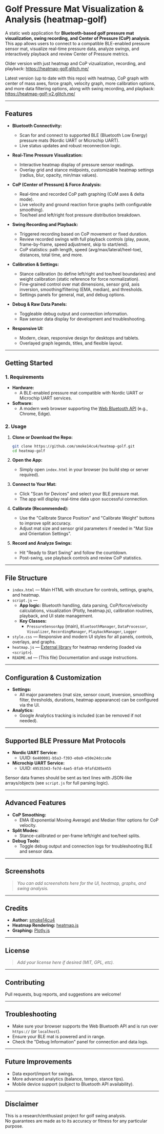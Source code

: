 # Golf Pressure Mat Visualization & Analysis (heatmap-golf)

A static web application for **Bluetooth-based golf pressure mat visualization, swing recording, and Center of Pressure (CoP) analysis**. This app allows users to connect to a compatible BLE-enabled pressure sensor mat, visualize real-time pressure data, analyze swings, and interactively playback and review Center of Pressure metrics.

Older version with just heatmap and CoP vizualization, recording, and playback:
https://heatmap-golf.glitch.me/  

Latest version (up to date with this repo) with heatmap, CoP graph with center of mass axes, force graph, velocity graph, more calibration options, and more data filtering options, along with swing recording, and playback:
https://heatmap-golf-v2.glitch.me/

---

## Features

- **Bluetooth Connectivity:**  
  - Scan for and connect to supported BLE (Bluetooth Low Energy) pressure mats (Nordic UART or Microchip UART).
  - Live status updates and robust reconnection logic.

- **Real-Time Pressure Visualization:**  
  - Interactive heatmap display of pressure sensor readings.
  - Overlay grid and stance midpoints, customizable heatmap settings (radius, blur, opacity, min/max values).

- **CoP (Center of Pressure) & Force Analysis:**  
  - Real-time and recorded CoP path graphing (CoM axes & delta mode).
  - Live velocity and ground reaction force graphs (with configurable smoothing).
  - Toe/heel and left/right foot pressure distribution breakdown.

- **Swing Recording and Playback:**  
  - Triggered recording based on CoP movement or fixed duration.
  - Review recorded swings with full playback controls (play, pause, frame-by-frame, speed adjustment, skip to start/end).
  - CoP statistics: path length, speed (avg/max/lateral/heel-toe), distances, total time, and more.

- **Calibration & Settings:**  
  - Stance calibration (to define left/right and toe/heel boundaries) and weight calibration (static reference for force normalization).
  - Fine-grained control over mat dimensions, sensor grid, axis inversion, smoothing/filtering (EMA, median), and thresholds.
  - Settings panels for general, mat, and debug options.

- **Debug & Raw Data Panels:**  
  - Toggleable debug output and connection information.
  - Raw sensor data display for development and troubleshooting.

- **Responsive UI:**  
  - Modern, clean, responsive design for desktops and tablets.
  - Overlayed graph legends, titles, and flexible layout.

---

## Getting Started

### 1. Requirements

- **Hardware:**  
  - A BLE-enabled pressure mat compatible with Nordic UART or Microchip UART services.
- **Software:**  
  - A modern web browser supporting the [Web Bluetooth API](https://developer.mozilla.org/en-US/docs/Web/API/Web_Bluetooth_API) (e.g., Chrome, Edge).

### 2. Usage

1. **Clone or Download the Repo:**
    ```bash
    git clone https://github.com/smoke14cu4/heatmap-golf.git
    cd heatmap-golf
    ```

2. **Open the App:**  
   - Simply open `index.html` in your browser (no build step or server required).

3. **Connect to Your Mat:**
   - Click "Scan for Devices" and select your BLE pressure mat.
   - The app will display real-time data upon successful connection.

4. **Calibrate (Recommended):**
   - Use the "Calibrate Stance Position" and "Calibrate Weight" buttons to improve split accuracy.
   - Adjust mat size and sensor grid parameters if needed in "Mat Size and Orientation Settings".

5. **Record and Analyze Swings:**
   - Hit "Ready to Start Swing" and follow the countdown.
   - Post-swing, use playback controls and review CoP statistics.

---

## File Structure

- `index.html` — Main HTML with structure for controls, settings, graphs, and heatmap.
- `script.js` —  
    - **App logic:** Bluetooth handling, data parsing, CoP/force/velocity calculations, visualization (Plotly, heatmap.js), calibration routines, playback, and UI state management.
    - **Key Classes:**  
      - `PressureSensorApp` (main), `BluetoothManager`, `DataProcessor`, `Visualizer`, `RecordingManager`, `PlaybackManager`, `Logger`
- `style.css` — Responsive and modern UI styles for all panels, controls, overlays, and graphs.
- `heatmap.js` — [External library](https://www.patrick-wied.at/static/heatmapjs/) for heatmap rendering (loaded via `<script>`).
- `README.md` — (This file) Documentation and usage instructions.

---

## Configuration & Customization

- **Settings:**  
  - All major parameters (mat size, sensor count, inversion, smoothing filter, thresholds, durations, heatmap appearance) can be configured via the UI.
- **Analytics:**  
  - Google Analytics tracking is included (can be removed if not needed).

---

## Supported BLE Pressure Mat Protocols

- **Nordic UART Service:**  
  - UUID: `6e400001-b5a3-f393-e0a9-e50e24dcca9e`
- **Microchip UART Service:**  
  - UUID: `49535343-fe7d-4ae5-8fa9-9fafd205e455`

Sensor data frames should be sent as text lines with JSON-like arrays/objects (see `script.js` for full parsing logic).

---

## Advanced Features

- **CoP Smoothing:**  
  - EMA (Exponential Moving Average) and Median filter options for CoP velocity.
- **Split Modes:**  
  - Stance-calibrated or per-frame left/right and toe/heel splits.
- **Debug Tools:**  
  - Toggle debug output and connection logs for troubleshooting BLE and sensor data.

---

## Screenshots

> _You can add screenshots here for the UI, heatmap, graphs, and swing analysis._

---

## Credits

- **Author:** [smoke14cu4](https://github.com/smoke14cu4)
- **Heatmap Rendering:** [heatmap.js](https://www.patrick-wied.at/static/heatmapjs/)
- **Graphing:** [Plotly.js](https://plotly.com/javascript/)

---

## License

> _Add your license here if desired (MIT, GPL, etc)._

---

## Contributing

Pull requests, bug reports, and suggestions are welcome!

---

## Troubleshooting

- Make sure your browser supports the Web Bluetooth API and is run over `https://` (or `localhost`).
- Ensure your BLE mat is powered and in range.
- Check the "Debug Information" panel for connection and data logs.

---

## Future Improvements

- Data export/import for swings.
- More advanced analytics (balance, tempo, stance tips).
- Mobile device support (subject to Bluetooth API availability).

---

## Disclaimer

This is a research/enthusiast project for golf swing analysis.  
No guarantees are made as to its accuracy or fitness for any particular purpose.
